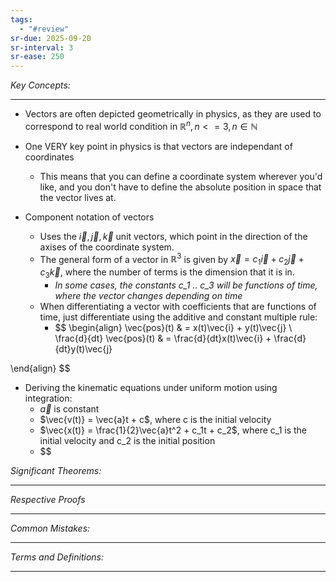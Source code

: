 ```yaml
---
tags:
  - "#review"
sr-due: 2025-09-20
sr-interval: 3
sr-ease: 250
---
```

*Key Concepts:*
___
- Vectors are often depicted geometrically in physics, as they are used to correspond to real world condition in $\mathbb{R}^n, n <= 3, n\in \mathbb{N}$
- One VERY key point in physics is that vectors are independant of coordinates
	- This means that you can define a coordinate system wherever you'd like, and you don't have to define the absolute position in space that the vector lives at. 

- Component notation of vectors
	- Uses the $\vec{i}, \vec{j}, \vec{k}$ unit vectors, which point in the direction of the axises of the coordinate system.
	- The general form of a vector in $\mathbb{R}^3$ is given by $\vec{x} = c_{1}\vec{i} + c_{2}\vec{j} + c_{3}\vec{k}$, where the number of terms is the dimension that it is in.
		- *In some cases, the constants c_1 .. c_3 will be functions of time, where the vector changes depending on time*
	- When differentiating a vector with coefficients that are functions of time, just differentiate using the additive and constant multiple rule:
		- $$
		\begin{align}
\vec{pos}(t) & = x(t)\vec{i} + y(t)\vec{j} \\ 
\frac{d}{dt} \vec{pos}(t) & = \frac{d}{dt}x(t)\vec{i} + \frac{d}{dt}y(t)\vec{j}

\end{align}
$$
- Deriving the kinematic equations under uniform motion using integration:
	- $\vec{a}$ is constant
	- $\vec{v(t)} = \vec{a}t + c$, where c is the initial velocity
	- $\vec{x(t)} = \frac{1}{2}\vec{a}t^2 + c_1t + c_2$, where c_1 is the initial velocity and c_2 is the initial position
	- $$

*Significant Theorems:*
___

*Respective Proofs*
___

*Common Mistakes:*
___

*Terms and Definitions:*
___

